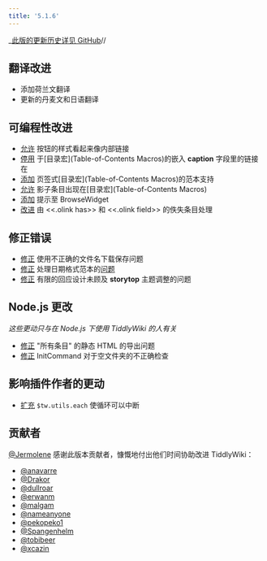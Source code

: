 ```yaml
---
title: '5.1.6'
---
```


_[此版的更新历史详见 GitHub](https:_github.com/Jermolene/TiddlyWiki5/compare/v5.1.5...v5.1.6)//

## 翻译改进

* 添加荷兰文翻译
* 更新的丹麦文和日语翻译

## 可编程性改进

* [允许](https://github.com/Jermolene/TiddlyWiki5/commit/b29973312d7c16292cabb493e5914668f7c3f127) 按钮的样式看起来像内部链接
* [停用](https://github.com/Jermolene/TiddlyWiki5/commit/5b38c21a417d2e5e2b85aed8010c88af32420e24) 于[目录宏](Table-of-Contents Macros)的嵌入 **caption** 字段里的链接在
* [添加](https://github.com/Jermolene/TiddlyWiki5/commit/b220c19fb7b789eb6d00c9d1a71414676d87130e) 页签式[目录宏](Table-of-Contents Macros)的范本支持
* [允许](https://github.com/Jermolene/TiddlyWiki5/commit/31b5eb1578640fabe8712f0cd4edd49708bc4493) 影子条目出现在[目录宏](Table-of-Contents Macros)
* [添加](https://github.com/Jermolene/TiddlyWiki5/commit/5154a25ab95f0cc08eb079a624be4fd3353e6dbd) 提示至 BrowseWidget
* [改进](https://github.com/Jermolene/TiddlyWiki5/commit/42dba113ccdb18d7e76ac7a773c7dca532207007) 由 <<.olink has>> 和 <<.olink field>> 的佚失条目处理

## 修正错误

* [修正](https://github.com/Jermolene/TiddlyWiki5/commit/182c2428ca7b38d00d36d2d6650e761026470e63) 使用不正确的文件名下载保存问题
* [修正](https://github.com/Jermolene/TiddlyWiki5/commit/d031a93c6d607d5b10d025149608f10977181e26) 处理日期格式范本的[问题](https://github.com/Jermolene/TiddlyWiki5/issues/1010)
* [修正](https://github.com/Jermolene/TiddlyWiki5/commit/a0c13a0856cb6b4a2592acdd46975e44eb7c53a8) 有限的回应设计未顾及 **storytop** 主题调整的问题

## Node.js 更改

_这些更动只与在 Node.js 下使用 TiddlyWiki 的人有关_

* [修正](https://github.com/Jermolene/TiddlyWiki5/commit/bb74be7ac1a24eeaee10a3cb3d3633e3aa318632) "所有条目" 的静态 HTML 的导出问题
* [修正](https://github.com/Jermolene/TiddlyWiki5/commit/51db48acc901d8fb298d9b0f7f10b47ffe90df05) InitCommand 对于空文件夹的不正确检查

## 影响插件作者的更动

* [扩充](https://github.com/Jermolene/TiddlyWiki5/commit/1e47a62c2af392f30a492da732b33b89f23a2e4c) `$tw.utils.each` 使循环可以中断

## 贡献者

[@Jermolene](https://github.com/Jermolene) 感谢此版本贡献者，慷慨地付出他们时间协助改进 TiddlyWiki：

* [@anavarre](https://github.com/anavarre)
* [@Drakor](https://github.com/Drakor)
* [@dullroar](https://github.com/dullroar)
* [@erwanm](https://github.com/erwanm)
* [@malgam](https://github.com/malgam)
* [@nameanyone](https://github.com/nameanyone)
* [@pekopeko1](https://github.com/pekopeko1)
* [@Spangenhelm](https://github.com/Spangenhelm)
* [@tobibeer](https://github.com/tobibeer)
* [@xcazin](https://github.com/xcazin)
